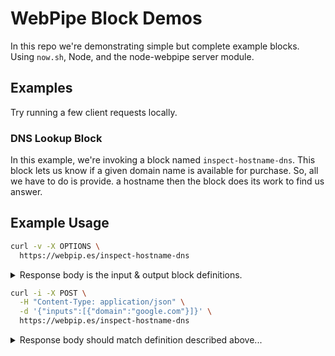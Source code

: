# WebPipe Block Demos

In this repo we're demonstrating simple but complete example blocks. Using
`now.sh`, Node, and the node-webpipe server module.

## Examples

Try running a few client requests locally.

### DNS Lookup Block

In this example, we're invoking a block named `inspect-hostname-dns`. This block
lets us know if a given domain name is available for purchase. So, all we have
to do is provide. a hostname then the block does its work to find us answer.

## Example Usage

```sh
curl -v -X OPTIONS \
  https://webpip.es/inspect-hostname-dns
```

<details>
  <summary>Response body is the input & output block definitions.</summary>

```json
{
  "name": "DNS Lookup",
  "description": "Determine whether or not a hostname exists.",
  "inputs": [
    {
      "name": "hostname",
      "type": "string",
      "description": "A hostname to lookup."
    }
  ],
  "outputs": [
    {
      "name": "ok",
      "type": "bool",
      "description": "Returns true of false if lookup succeeds."
    }
  ]
}
```

</details>

```sh
curl -i -X POST \
  -H "Content-Type: application/json" \
  -d '{"inputs":[{"domain":"google.com"}]}' \
  https://webpip.es/inspect-hostname-dns
```

<details>
  <summary>Response body should match definition described above...</summary>
  
```json
{
  "outputs": [
    {
      "ok": true
    }
  ]
}
```

Oh well, looks lke that particular domain is already taken!

## Next Steps

Maybe spend some time examining the other demo blocks here to get a better feel
for their behavior.
